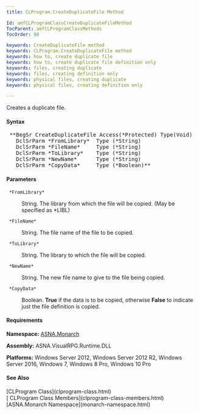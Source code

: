 ```yaml
---
title: CLProgram.CreateDuplicateFile Method

Id: amfCLProgramClassCreateDuplicateFileMethod
TocParent: amfCLProgramClassMethods
TocOrder: 80

keywords: CreateDuplicateFile method
keywords: CLProgram.CreateDuplicateFile method
keywords: how to, create duplicate file
keywords: how to, create duplicate file definition only
keywords: files, creating duplicate
keywords: files, creating definition only
keywords: physical files, creating duplicate
keywords: physical files, creating definition only

---
```


Creates a duplicate file.

#### Syntax
<pre class="syntax"> **BegSr CreateDuplicateFile Access(*Protected) Type(Void)
   DclSrParm *FromLibrary*  Type (*String)
   DclSrParm *FileName*     Type (*String)
   DclSrParm *ToLibrary*    Type (*String)
   DclSrParm *NewName*      Type (*String)
   DclSrParm *CopyData*     Type (*Boolean)**       </pre>

#### Parameters
<dl>
        <dt>
          <code> *FromLibrary* </code>
        </dt>
        <dd>

String. The library from which the file will be copied. (May be specified as *LIBL)
</dd>
        <dt>
          <code> *FileName* </code>
        </dt>
        <dd>

String. The file name of the file to be copied.
</dd>
        <dt>
          <code> *ToLibrary* </code>
        </dt>
        <dd>

String. The library to which the file will be copied.
</dd>
        <dt>
          <code> *NewName* </code>
        </dt>
        <dd>

String. The new file name to give to the file being copied.
</dd>
        <dt>
          <code> *CopyData* </code>
        </dt>
        <dd>

Boolean. **True** if the data is to be copied, otherwise **False** to indicate just the file definition is copied.
</dd>
</dl>

<!-- start -->

#### Requirements
**Namespace:** [ASNA.Monarch](monarch-namespace.html)

**Assembly:** ASNA.VisualRPG.Runtime.DLL 

**Platforms:** Windows Server 2012, Windows Server 2012 R2, Windows Server 2016, Windows 7, Windows 8 Pro, Windows 10 Pro
<!-- end -->

#### See Also
<dl><dt>
        [CLProgram
        Class](clprogram-class.html)
        <br clear="none" />
        [
        CLProgram Class Members](clprogram-class-members.html)
        <br clear="none" />
        [ASNA.Monarch
        Namespace](monarch-namespace.html)
      </dt></dl>

